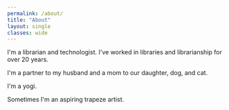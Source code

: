 ```yaml
---
permalink: /about/
title: "About"
layout: single
classes: wide
---
```


I'm a librarian and technologist.  I've worked in libraries and librarianship for over 20 years.

I'm a partner to my husband and a mom to our daughter, dog, and cat.

I'm a yogi.

Sometimes I'm an aspiring trapeze artist.